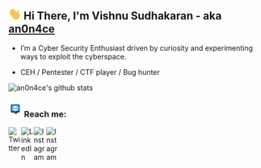 ## <img width="25px" src="/img/hand.gif" /> Hi There, I'm Vishnu Sudhakaran - aka [an0n4ce](https://twitter.com/an0n4ce)

- I’m a Cyber Security Enthusiast driven by curiosity and experimenting ways to exploit the cyberspace.

- CEH / Pentester / CTF player / Bug hunter

![an0n4ce's github stats](https://github-readme-stats.vercel.app/api?username=an0n4ce&show_icons=true&show_icons=true&hide=issues&include_all_commits=true&theme=dark)

### <img width="27px" src="/img/mes.gif" /> Reach me:

[<img align="left" alt=" Twitter" width="25px" src="https://cdn.jsdelivr.net/npm/simple-icons@v3/icons/twitter.svg" />][twitter]
[<img align="left" alt="LinkedIn" width="25px" src="https://cdn.jsdelivr.net/npm/simple-icons@v3/icons/linkedin.svg" />][linkedin]
[<img align="left" alt="Instagram" width="25px" src="https://cdn.jsdelivr.net/npm/simple-icons@v3/icons/instagram.svg" />][instagram]
[<img align="left" alt="Instagram" width="25px" src="https://cdn.jsdelivr.net/npm/simple-icons@3.13.0/icons/gmail.svg" />][gmail]

[twitter]: https://twitter.com/an0n4ce/
[linkedin]: https://www.linkedin.com/in/an0n4ce/
[instagram]: https://www.instagram.com/an0n4ce/
[gmail]: mailto:an0n4ce@gmail.com


